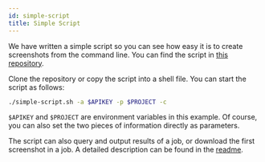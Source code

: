 ```yaml
---
id: simple-script
title: Simple Script
---
```


We have written a simple script so you can see how easy it is to create screenshots from the command line. You can find the script in [this repository](https://github.com/websiteshot/simple-script).

Clone the repository or copy the script into a shell file. You can start the script as follows:

```bash
./simple-script.sh -a $APIKEY -p $PROJECT -c
```

`$APIKEY` and `$PROJECT` are environment variables in this example. Of course, you can also set the two pieces of information directly as parameters.

The script can also query and output results of a job, or download the first screenshot in a job. A detailed description can be found in the [readme](https://github.com/websiteshot/simple-script#readme).
